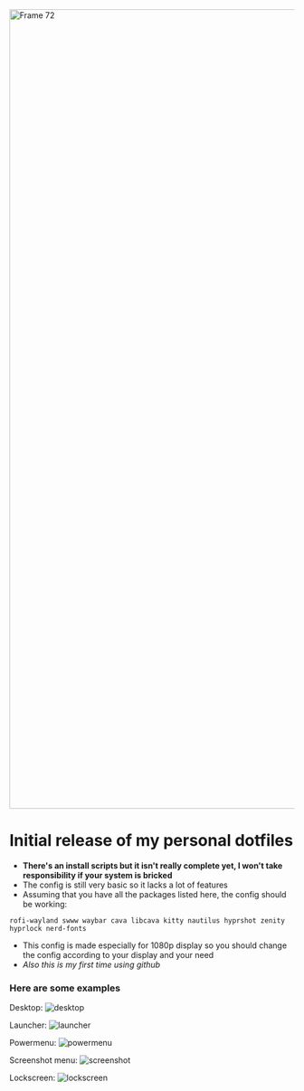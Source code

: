 <img width="1414" alt="Frame 72" src="https://github.com/user-attachments/assets/3a3de416-dac0-4082-b836-e81f2310210e" />

# Initial release of my personal dotfiles

- **There's an install scripts but it isn't really complete yet, I won't take responsibility if your system is bricked**
- The config is still very basic so it lacks a lot of features
- Assuming that you have all the packages listed here, the config should be working:
```
rofi-wayland swww waybar cava libcava kitty nautilus hyprshot zenity hyprlock nerd-fonts
```

- This config is made especially for 1080p display so you should change the config according to your display and your need
- _Also this is my first time using github_

### Here are some examples

Desktop:
![desktop](https://github.com/user-attachments/assets/119786f5-838e-4bf5-a96f-f5a07212ead0)

Launcher:
![launcher](https://github.com/user-attachments/assets/f81a36d3-b59a-4a65-85bd-55e92df262ca)

Powermenu:
![powermenu](https://github.com/user-attachments/assets/3cca3f6f-ef62-4ec8-92a2-247243a5fd3b)

Screenshot menu:
![screenshot](https://github.com/user-attachments/assets/c0263f75-4a8b-4e88-8ea5-e207815a3521)

Lockscreen:
![lockscreen](https://github.com/user-attachments/assets/4f63c59d-d3f8-4671-b58e-3f112240786e)




